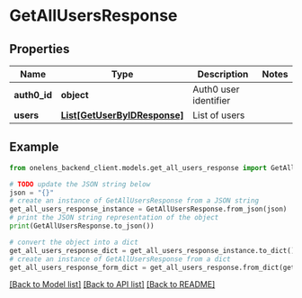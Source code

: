 # GetAllUsersResponse


## Properties

Name | Type | Description | Notes
------------ | ------------- | ------------- | -------------
**auth0_id** | **object** | Auth0 user identifier | 
**users** | [**List[GetUserByIDResponse]**](GetUserByIDResponse.md) | List of users | 

## Example

```python
from onelens_backend_client.models.get_all_users_response import GetAllUsersResponse

# TODO update the JSON string below
json = "{}"
# create an instance of GetAllUsersResponse from a JSON string
get_all_users_response_instance = GetAllUsersResponse.from_json(json)
# print the JSON string representation of the object
print(GetAllUsersResponse.to_json())

# convert the object into a dict
get_all_users_response_dict = get_all_users_response_instance.to_dict()
# create an instance of GetAllUsersResponse from a dict
get_all_users_response_form_dict = get_all_users_response.from_dict(get_all_users_response_dict)
```
[[Back to Model list]](../README.md#documentation-for-models) [[Back to API list]](../README.md#documentation-for-api-endpoints) [[Back to README]](../README.md)


